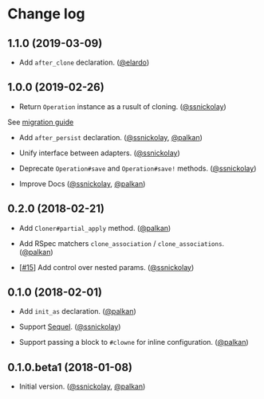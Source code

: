 # Change log

## 1.1.0 (2019-03-09)

- Add `after_clone` declaration. ([@elardo][])

## 1.0.0 (2019-02-26)

- Return `Operation` instance as a rusult of cloning. ([@ssnickolay][])

See [migration guide](https://clowne.evilmartians.io/docs/from_v02_to_v10.html)

- Add `after_persist` declaration. ([@ssnickolay][], [@palkan][])

- Unify interface between adapters. ([@ssnickolay][])

- Deprecate `Operation#save` and `Operation#save!` methods. ([@ssnickolay][])

- Improve Docs ([@ssnickolay][], [@palkan][])

## 0.2.0 (2018-02-21)

- Add `Cloner#partial_apply` method. ([@palkan][])

- Add RSpec matchers `clone_association` / `clone_associations`. ([@palkan][])

- [[#15](https://github.com/palkan/clowne/issues/15)] Add control over nested params. ([@ssnickolay][])

## 0.1.0 (2018-02-01)

- Add `init_as` declaration. ([@palkan][])

- Support [Sequel](https://github.com/jeremyevans/sequel). ([@ssnickolay][])

- Support passing a block to `#clowne` for inline configuration. ([@palkan][])

## 0.1.0.beta1 (2018-01-08)

- Initial version. ([@ssnickolay][], [@palkan][])

[@palkan]: https://github.com/palkan
[@ssnickolay]: https://github.com/ssnickolay
[@elardo]: https://github.com/elardo
